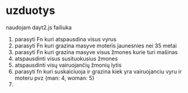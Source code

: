 # uzduotys

naudojam dayt2.js failiuka

1. parasyti Fn kuri atspausdina visus vyrus
2. parasyti Fn kuri grazina masyve moteris jaunesnies nei 35 metai
3. parasyti Fn kuri grazina masyve visus žmones kurie turi mašinas
4. atspausdinti visus susituokusius žmones
5. atspausdinti visų vairuojančių žmonių lytis
6. parasyti fn kuri suskaiciuoja ir grazina kiek yra vairuojanciu vyru ir moteru
   pvz {man: 4, woman: 5}
7.
